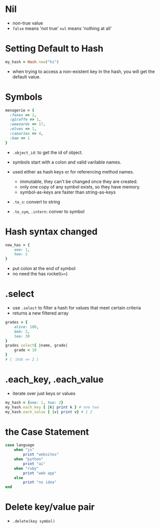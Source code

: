 # Nil
- non-true value
- ```false``` means 'not true'
```nul``` means 'nothing at all'

# Setting Default to Hash
```rb
my_hash = Hash.new("hi")
```
- when trying to access a non-existent key in the hash, you will get the default value.


# Symbols
```rb
menagerie = { 
  :foxes => 2,
  :giraffe => 1,
  :weezards => 17,
  :elves => 1,
  :canaries => 4,
  :ham => 1
}
```
- ```.object_id```: to get the id of object. 
- symbols start with a colon and valid varilable names.
- used either as hash keys or for referencing method names.
    - immutable, they can't be changed once they are created.
    - only one copy of any symbol exists, so they have memory.
    - symbol-as-keys are faster than string-as-keys 

- ```.to_s```: convert to string
- ```.to_sym```, ```.intern```: conver to symbol

# Hash syntax changed 
```rb
new_has = {
    one: 1,
    two: 2
}
```
- put colon at the end of symbol
- no need the has rocket(```=>```)

# .select
- use ```.select``` to filter a hash for values that meet certain criteria
- returns a new filtered array
```rb
grades = {
    alice: 100,
    bob: 2,
    lee: 30
}
grades.select{ |name, grade|
    grade < 10
}
# { :bob => 2 }
```

# .each_key, .each_value
- iterate over just keys or values
```rb
my_hash = {one: 1, two: 2}
my_hash.each_key { |k| print k } # one two
my_hash.each_value { |v| print v} # 1 2
```

# the Case Statement
```rb
case language
    when "js"
        print "websites"
    when "python"
        print "ai"
    when "ruby"
        print "web app"
    else 
        print "no idea"
end
```

# Delete key/value pair
- ```.delete(key symbol)```

